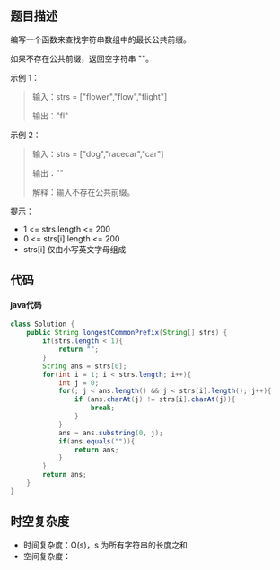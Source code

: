 ## 题目描述

编写一个函数来查找字符串数组中的最长公共前缀。

如果不存在公共前缀，返回空字符串 ""。

 

示例 1：

> 输入：strs = ["flower","flow","flight"]
> 
> 输出："fl"

示例 2：

> 输入：strs = ["dog","racecar","car"]
> 
> 输出：""
> 
> 解释：输入不存在公共前缀。

 

提示：

-    1 <= strs.length <= 200
-    0 <= strs[i].length <= 200
-    strs[i] 仅由小写英文字母组成

## 代码

#### java代码

```` java
class Solution {
    public String longestCommonPrefix(String[] strs) {
        if(strs.length < 1){
            return "";
        }
        String ans = strs[0];
        for(int i = 1; i < strs.length; i++){
            int j = 0;
            for(; j < ans.length() && j < strs[i].length(); j++){
                if (ans.charAt(j) != strs[i].charAt(j)){
                    break;
                }
            }
            ans = ans.substring(0, j);
            if(ans.equals("")){
                return ans;
            }
        }
        return ans;
    }
}
````

## 时空复杂度

- 时间复杂度：O(s)，s 为所有字符串的长度之和
- 空间复杂度：
